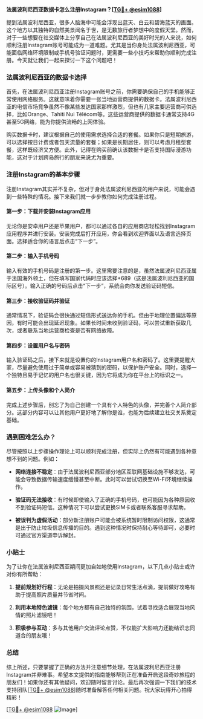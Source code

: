 **法属波利尼西亚数据卡怎么注册Instagram？[[TG💪+ @esim1088](https://t.me/s/esim1088)]**

提到法属波利尼西亚，很多人脑海中可能会浮现出蓝天、白云和碧海蓝天的画面。这个地方以其独特的自然美景闻名于世，是无数旅行者梦想中的度假天堂。然而，对于一些想要在社交媒体上分享自己在法属波利尼西亚的美好时光的人来说，如何顺利注册Instagram账号可能成为一道难题。尤其是当你身处法属波利尼西亚，可能面临网络环境限制或手机号验证问题时，更需要一些小技巧来帮助你顺利完成注册。今天就让我们一起来探讨一下这个问题吧！

### 法属波利尼西亚的数据卡选择

首先，在法属波利尼西亚注册Instagram账号之前，你需要确保自己的手机能够正常使用网络服务。这就意味着你需要一张当地运营商提供的数据卡。法属波利尼西亚的电信市场竞争虽然不像某些发达国家那样激烈，但也有几家主要运营商可供选择，比如Orange、Tahiti Nui Télécom等。这些运营商提供的数据卡通常支持4G甚至5G网络，能为你提供流畅的上网体验。

购买数据卡时，建议根据自己的使用需求选择合适的套餐。如果你只是短期旅游，可以选择按日计费或者包天流量的套餐；如果是长期居住，则可以考虑月租型套餐，这样既经济又方便。此外，记得在购买前确认该数据卡是否支持国际漫游功能，这对于计划跨岛旅行的朋友来说尤为重要。

### 注册Instagram的基本步骤

注册Instagram其实并不复杂，但对于身处法属波利尼西亚的用户来说，可能会遇到一些特殊的情况。接下来我们就一步步教你如何完成注册过程。

#### 第一步：下载并安装Instagram应用

无论你是安卓用户还是苹果用户，都可以通过各自的应用商店轻松找到Instagram应用程序并进行安装。安装完成后打开应用，你会看到欢迎界面以及语言选择页面。选择适合你的语言后点击“下一步”。

#### 第二步：输入手机号码

输入有效的手机号码是注册的第一步。这里需要注意的是，虽然法属波利尼西亚属于法国海外领土，但在填写国家代码时应该选择+689（这是法属波利尼西亚的国际区号）。输入正确的号码后点击“下一步”，系统会向你发送验证码短信。

#### 第三步：接收验证码并验证

通常情况下，验证码会很快通过短信形式送达你的手机。但由于地理位置偏远等原因，有时可能会出现延迟现象。如果长时间未收到验证码，可以尝试重新获取几次，或者联系当地运营商检查是否有网络故障。

#### 第四步：设置用户名与密码

输入验证码之后，接下来就是设置你的Instagram用户名和密码了。这里要提醒大家，尽量避免使用过于简单或容易被猜到的密码，以保护账户安全。同时，选择一个独特且易于记忆的用户名也很关键，因为它将成为你在平台上的标识之一。

#### 第五步：上传头像和个人简介

完成上述步骤后，别忘了为自己创建一个具有个人特色的头像，并完善个人简介部分。这部分内容可以让其他用户更好地了解你是谁，也能为后续建立社交关系奠定基础。

### 遇到困难怎么办？

尽管按照以上步骤操作理论上可以顺利完成注册，但实际上仍然有可能遇到各种意想不到的问题。例如：

- **网络连接不稳定**：由于法属波利尼西亚部分地区互联网基础设施不够发达，可能会导致数据传输速度缓慢甚至中断。此时可以尝试切换至Wi-Fi环境继续操作。
  
- **验证码无法接收**：有时候即使输入了正确的手机号码，也可能因为各种原因收不到验证码短信。这种情况下可以尝试更换SIM卡或者联系客服寻求帮助。

- **被误判为虚假活动**：部分新注册账户可能会被系统暂时限制访问权限，这通常是出于防止垃圾信息传播的目的。遇到这种情况时保持耐心等待即可，必要时可通过官方渠道申诉解封。

### 小贴士

为了让你在法属波利尼西亚期间更加自如地使用Instagram，以下几点小贴士或许对你有所帮助：

1. **提前规划好行程**：无论是拍摄风景照还是记录日常生活点滴，提前做好攻略有助于提高照片质量并节省时间。
   
2. **利用本地特色滤镜**：每个地方都有自己独特的氛围，试着寻找适合展现当地风情的照片滤镜吧！

3. **积极参与互动**：多与其他用户交流评论点赞，不仅能扩大影响力还能结识志同道合的朋友哦！

### 总结

综上所述，只要掌握了正确的方法并注意细节处理，在法属波利尼西亚注册Instagram并非难事。希望本文提供的指南能够帮到正在准备开启这段奇妙旅程的朋友们！如果你还有其他疑问，欢迎随时留言讨论。最后再次强调一下我们的技术支持团队[[TG💪+ @esim1088](https://t.me/s/esim1088)]随时准备解答任何相关问题。祝大家玩得开心拍得精彩！

[[TG💪+ @esim1088](https://t.me/s/esim1088) ![Image](https://i.postimg.cc/4NQfJmqS/Snipaste-2025-05-13-00-14-12.png)]